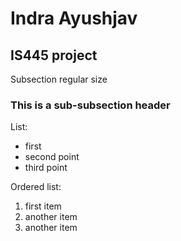 # Indra Ayushjav

## IS445 project

Subsection regular size

### This is a sub-subsection header

List:
* first
* second point
* third point

Ordered list:
1. first item
1. another item
1. another item
